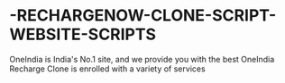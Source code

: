 # -RECHARGENOW-CLONE-SCRIPT-WEBSITE-SCRIPTS
OneIndia is India's No.1 site, and we provide you with the best OneIndia Recharge Clone is enrolled with a variety of services

